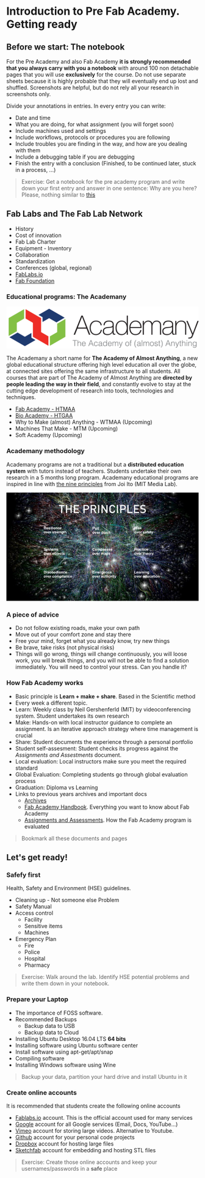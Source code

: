# Introduction to Pre Fab Academy. Getting ready

## Before we start: The notebook
For the Pre Academy and also Fab Academy **it is strongly recommended that you always carry with you a notebook** with around 100 non detachable pages that you will use **exclusively** for the course. Do not use separate sheets because it is highly probable that they will eventually end up lost and shuffled. Screenshots are helpful, but do not rely all your research in screenshots only.

Divide your annotations in entries. In every entry you can write:

* Date and time
* What you are doing, for what assignment (you will forget soon)
* Include machines used and settings
* Include workflows, protocols or procedures you are following
* Include troubles you are finding in the way, and how are you dealing with them
* Include a debugging table if you are debugging
* Finish the entry with a conclusion (Finished, to be continued later, stuck in a process, ...)

> Exercise: Get a notebook for the pre academy program and write down your first entry and answer in one sentence: Why are you here? Please, nothing similar to [this](http://cmorse.org/missiongen/)

## Fab Labs and The Fab Lab Network

* History
* Cost of innovation
* Fab Lab Charter
* Equipment - Inventory
* Collaboration
* Standardization
* Conferences (global, regional)
* [FabLabs.io](http://fablabs.io)
* [Fab Foundation](http://fabboundation.org)

### Educational programs: The Academany
![](./img/intro/academany.png)

The Academany a short name for **The Academy of Almost Anything**, a new global educational structure offering high level education all over the globe, at connected sites offering the same infrastructure to all students. All courses that are part of The Academy of Almost Anything are **directed by people leading the way in their field**, and constantly evolve to stay at the cutting edge development of research into tools, technologies and techniques.

* [Fab Academy - HTMAA](http://fabacademy.org/)
* [Bio Academy - HTGAA](http://bio.academany.org/)
* Why to Make (almost) Anything - WTMAA (Upcoming)
* Machines That Make - MTM (Upcoming)
* Soft Academy (Upcoming)

### Academany methodology
Academany programs are not a traditional but a **distributed education system** with tutors instead of teachers. Students undertake their own research in a 5 months long program. Academany educational programs are inspired in line with [the nine principles](http://media.mit.edu/about/principles) from Joi Ito (MIT Media Lab).

![](./img/intro/principles.jpeg)

### A piece of advice
* Do not follow existing roads, make your own path
* Move out of your comfort zone and stay there
* Free your mind, forget what you already know, try new things
* Be brave, take risks (not physical risks)
* Things will go wrong, things will change continuously, you will loose work, you will break things, and you will not be able to find a solution immediately. You will need to control your stress. Can you handle it?

### How Fab Academy works
* Basic principle is **Learn + make + share**. Based in the Scientific method
* Every week a different topic.
* Learn: Weekly class by Neil Gershenferld (MIT) by videoconferencing system. Student undertakes its own research
* Make: Hands-on with local instructor guidance to complete an assignment. Is an iterative approach strategy where time management is crucial
* Share: Student documents the experience through a personal portfolio
* Student self-assesment: Student checks its progress against the _Assignments and Assestments_ document.
* Local evaluation: Local instructors make sure you meet the required standard
* Global Evaluation: Completing students go through global evaluation process
* Graduation: Diploma vs Learning
* Links to previous years archives and important docs
  * [Archives](archive.fabacademy.org)
  * [Fab Academy Handbook](http://docs.academany.org/FabAcademy-Handbook/_book/). Everything you want to know about Fab Academy
  * [Assignments and Assessments](http://docs.academany.org/FabAcademy-Assessment/_book/). How the Fab Academy program is evaluated

> Bookmark all these documents and pages

## Let's get ready!

### Safefy first
Health, Safety and Environment (HSE) guidelines.
* Cleaning up - Not someone else Problem
* Safety Manual
* Access control
  * Facility
  * Sensitive items
  * Machines
* Emergency Plan
  * Fire
  * Police
  * Hospital
  * Pharmacy

> Exercise: Walk around the lab. Identify HSE potential problems and write them down in your notebook.

### Prepare your Laptop
* The importance of FOSS software.
* Recommended Backups
  * Backup data to USB
  * Backup data to Cloud
* Installing Ubuntu Desktop 16.04 LTS **64 bits**
* Installing software using Ubuntu software center
* Install software using apt-get/apt/snap
* Compiling software
* Installing Windows software using Wine

> Backup your data, partition your hard drive and install Ubuntu in it

### Create online accounts
It is recommended that students create the following online accounts
* [Fablabs.io](fablabs.io) account. This is the official account used for many services
* [Google](google.com) account for all Google services (Email, Docs, YouTube...)
* [Vimeo](vimeo.com) account for storing large videos. Alternative to Youtube.
* [Github](github.com) account for your personal code projects
* [Dropbox](dropbox.com) account for hosting large files
* [Sketchfab](sketchfab.com) account for embedding and hosting STL files

> Exercise: Create those online accounts and keep your usernames/passwords in a **safe** place
